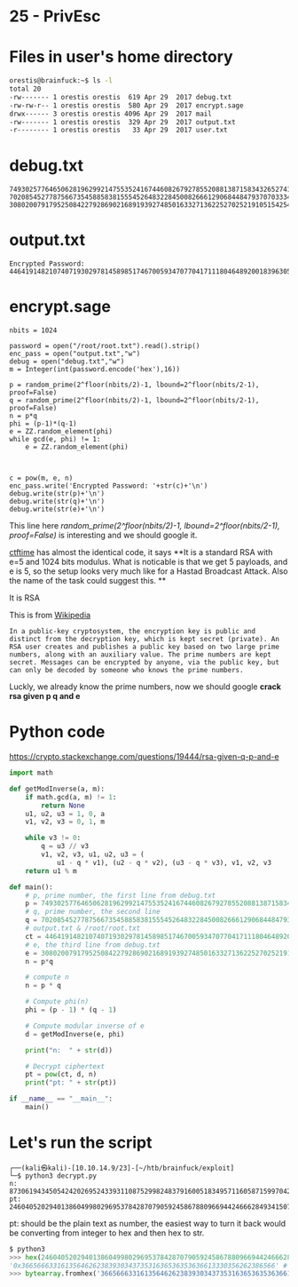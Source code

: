 # 25 - PrivEsc

# Files in user's home directory
```bash
orestis@brainfuck:~$ ls -l 
total 20
-rw------- 1 orestis orestis  619 Apr 29  2017 debug.txt
-rw-rw-r-- 1 orestis orestis  580 Apr 29  2017 encrypt.sage
drwx------ 3 orestis orestis 4096 Apr 29  2017 mail
-rw------- 1 orestis orestis  329 Apr 29  2017 output.txt
-r-------- 1 orestis orestis   33 Apr 29  2017 user.txt
```

# debug.txt

```
7493025776465062819629921475535241674460826792785520881387158343265274170009282504884941039852933109163193651830303308312565580445669284847225535166520307
7020854527787566735458858381555452648322845008266612906844847937070333480373963284146649074252278753696897245898433245929775591091774274652021374143174079
30802007917952508422792869021689193927485016332713622527025219105154254472344627284947779726280995431947454292782426313255523137610532323813714483639434257536830062768286377920010841850346837238015571464755074669373110411870331706974573498912126641409821855678581804467608824177508976254759319210955977053997
```

#  output.txt 
```
Encrypted Password: 44641914821074071930297814589851746700593470770417111804648920018396305246956127337150936081144106405284134845851392541080862652386840869768622438038690803472550278042463029816028777378141217023336710545449512973950591755053735796799773369044083673911035030605581144977552865771395578778515514288930832915182
```

# encrypt.sage 
```
nbits = 1024

password = open("/root/root.txt").read().strip()
enc_pass = open("output.txt","w")
debug = open("debug.txt","w")
m = Integer(int(password.encode('hex'),16))

p = random_prime(2^floor(nbits/2)-1, lbound=2^floor(nbits/2-1), proof=False)
q = random_prime(2^floor(nbits/2)-1, lbound=2^floor(nbits/2-1), proof=False)
n = p*q
phi = (p-1)*(q-1)
e = ZZ.random_element(phi)
while gcd(e, phi) != 1:
    e = ZZ.random_element(phi)



c = pow(m, e, n)
enc_pass.write('Encrypted Password: '+str(c)+'\n')
debug.write(str(p)+'\n')
debug.write(str(q)+'\n')
debug.write(str(e)+'\n')
```
This line here *random_prime(2^floor(nbits/2)-1, lbound=2^floor(nbits/2-1), proof=False)* is interesting and we should google it.

[ctftime](https://ctftime.org/writeup/6434) has almost the identical code, it says **It is a standard RSA with e=5 and 1024 bits modulus. What is noticable is that we get 5 payloads, and e is 5, so the setup looks very much like for a Hastad Broadcast Attack. Also the name of the task could suggest this. **

It is RSA

This is from [Wikipedia](https://en.wikipedia.org/wiki/RSA_(cryptosystem))
```
In a public-key cryptosystem, the encryption key is public and distinct from the decryption key, which is kept secret (private). An RSA user creates and publishes a public key based on two large prime numbers, along with an auxiliary value. The prime numbers are kept secret. Messages can be encrypted by anyone, via the public key, but can only be decoded by someone who knows the prime numbers.
```

Luckly, we already know the prime numbers, now we should google  **crack rsa given p q and e**

# Python code
https://crypto.stackexchange.com/questions/19444/rsa-given-q-p-and-e 


```py
import math

def getModInverse(a, m):
    if math.gcd(a, m) != 1:
        return None
    u1, u2, u3 = 1, 0, a
    v1, v2, v3 = 0, 1, m

    while v3 != 0:
        q = u3 // v3
        v1, v2, v3, u1, u2, u3 = (
            u1 - q * v1), (u2 - q * v2), (u3 - q * v3), v1, v2, v3
    return u1 % m

def main():
    # p, prime number, the first line from debug.txt
    p = 7493025776465062819629921475535241674460826792785520881387158343265274170009282504884941039852933109163193651830303308312565580445669284847225535166520307 
    # q, prime number, the second line
    q = 7020854527787566735458858381555452648322845008266612906844847937070333480373963284146649074252278753696897245898433245929775591091774274652021374143174079 
    # output.txt & /root/root.txt
    ct = 44641914821074071930297814589851746700593470770417111804648920018396305246956127337150936081144106405284134845851392541080862652386840869768622438038690803472550278042463029816028777378141217023336710545449512973950591755053735796799773369044083673911035030605581144977552865771395578778515514288930832915182 
    # e, the third line from debug.txt
    e = 30802007917952508422792869021689193927485016332713622527025219105154254472344627284947779726280995431947454292782426313255523137610532323813714483639434257536830062768286377920010841850346837238015571464755074669373110411870331706974573498912126641409821855678581804467608824177508976254759319210955977053997 
    n = p*q

    # compute n
    n = p * q

    # Compute phi(n)
    phi = (p - 1) * (q - 1)

    # Compute modular inverse of e
    d = getModInverse(e, phi)

    print("n:  " + str(d))

    # Decrypt ciphertext
    pt = pow(ct, d, n)
    print("pt: " + str(pt))

if __name__ == "__main__":
    main()
```

# Let's run the script
```
┌──(kali㉿kali)-[10.10.14.9/23]-[~/htb/brainfuck/exploit]
└─$ python3 decrypt.py 
n:  8730619434505424202695243393110875299824837916005183495711605871599704226978295096241357277709197601637267370957300267235576794588910779384003565449171336685547398771618018696647404657266705536859125227436228202269747809884438885837599321762997276849457397006548009824608365446626232570922018165610149151977
pt: 24604052029401386049980296953784287079059245867880966944246662849341507003750
```

pt: should be the plain text as number, the easiest way to turn it back would be converting from integer to hex and then hex to str.

```py
$ python3
>>> hex(24604052029401386049980296953784287079059245867880966944246662849341507003750)
'0x3665666331613564626238393034373531636536353636613330356262386566' # 0x part needs to be removed for the next method.
>>> bytearray.fromhex('3665666331613564626238393034373531636536353636613330356262386566').decode()    # /root/root.txt                                                                                
```
